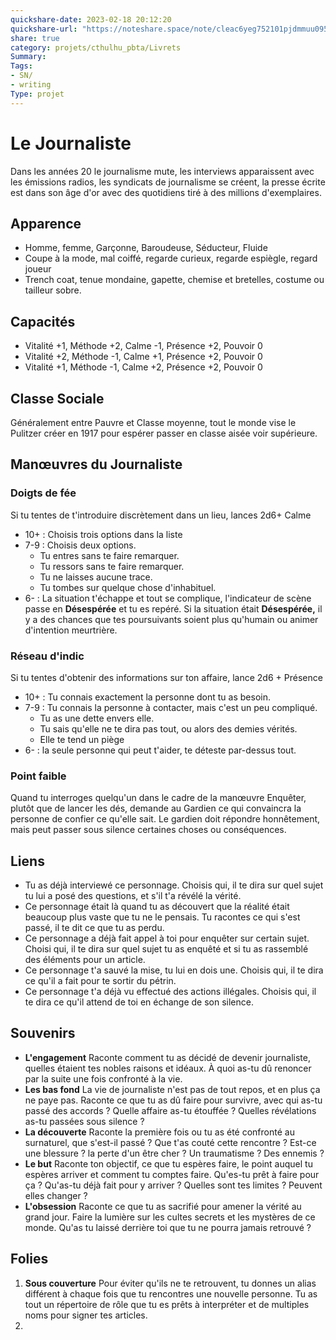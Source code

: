 ```yaml
---
quickshare-date: 2023-02-18 20:12:20
quickshare-url: "https://noteshare.space/note/cleac6yeg752101pjdmmuu095#6AywVz9gs8kjJaZg2uPRNCwp14nD3a0QUlbDUPKsUS0"
share: true 
category: projets/cthulhu_pbta/Livrets
Summary: 
Tags:
- SN/
- writing
Type: projet
---
```

# Le Journaliste

Dans les années 20 le journalisme mute, les interviews apparaissent avec les émissions radios, les syndicats de journalisme se créent, la presse écrite est dans son âge d'or avec des quotidiens tiré à des millions d'exemplaires.

## Apparence

- Homme, femme, Garçonne, Baroudeuse, Séducteur, Fluide
- Coupe à la mode, mal coiffé, regarde curieux, regarde espiègle, regard joueur
- Trench coat, tenue mondaine, gapette, chemise et bretelles, costume ou tailleur sobre.

## Capacités

- Vitalité +1, Méthode +2, Calme -1, Présence +2, Pouvoir 0
- Vitalité +2, Méthode -1, Calme +1, Présence +2, Pouvoir 0
- Vitalité +1, Méthode -1, Calme +2, Présence +2, Pouvoir 0

## Classe Sociale

Généralement entre Pauvre et Classe moyenne, tout le monde vise le Pulitzer créer en 1917 pour espérer passer en classe aisée voir supérieure.

## Manœuvres du Journaliste

### Doigts de fée

Si tu tentes de t'introduire discrètement dans un lieu, lances 2d6+ Calme

- 10+ : Choisis trois options dans la liste
- 7-9 : Choisis deux options.
	- Tu entres sans te faire remarquer.
	- Tu ressors sans te faire remarquer.
	- Tu ne laisses aucune trace. 
	- Tu tombes sur quelque chose d'inhabituel.
- 6- : La situation t'échappe et tout se complique, l'indicateur de scène passe en **Désespérée** et tu es repéré. Si la situation était **Désespérée,** il y a des chances que tes poursuivants soient plus qu'humain ou animer d'intention meurtrière.

### Réseau d'indic

Si tu tentes d'obtenir des informations sur ton affaire, lance 2d6 + Présence

- 10+ : Tu connais exactement la personne dont tu as besoin.
- 7-9 : Tu connais la personne à contacter, mais c'est un peu compliqué.
	- Tu as une dette envers elle.
	- Tu sais qu'elle ne te dira pas tout, ou alors des demies vérités.
	- Elle te tend un piège
- 6- : la seule personne qui peut t'aider, te déteste par-dessus tout.

### Point faible

Quand tu interroges quelqu'un dans le cadre de la manœuvre Enquêter, plutôt que de lancer les dés, demande au Gardien ce qui convaincra la personne de confier ce qu'elle sait. Le gardien doit répondre honnêtement, mais peut passer sous silence certaines choses ou conséquences.

## Liens

- Tu as déjà interviewé ce personnage. Choisis qui, il te dira sur quel sujet tu lui a posé des questions, et s'il t'a révélé la vérité.
- Ce personnage était là quand tu as découvert que la réalité était beaucoup plus vaste que tu ne le pensais. Tu racontes ce qui s'est passé, il te dit ce que tu as perdu.
- Ce personnage a déjà fait appel à toi pour enquêter sur certain sujet. Choisi qui, il te dira sur quel sujet tu as enquêté et si tu as rassemblé des éléments pour un article.
- Ce personnage t'a sauvé la mise, tu lui en dois une. Choisis qui, il te dira ce qu'il a fait pour te sortir du pétrin.
- Ce personnage t'a déjà vu effectué des actions illégales. Choisis qui, il te dira ce qu'il attend de toi en échange de son silence.


## Souvenirs

- **L'engagement**
  Raconte comment tu as décidé de devenir journaliste, quelles étaient tes nobles raisons et idéaux. À quoi as-tu dû renoncer par la suite une fois confronté à la vie.
- **Les bas fond**
  La vie de journaliste n'est pas de tout repos, et en plus ça ne paye pas. Raconte ce que tu as dû faire pour survivre, avec qui as-tu passé des accords ? Quelle affaire as-tu étouffée ? Quelles révélations as-tu passées sous silence ? 
- **La découverte**
  Raconte la première fois ou tu as été confronté au surnaturel, que s'est-il passé ? Que t'as couté cette rencontre ? Est-ce une blessure ? la perte d'un être cher ? Un traumatisme ? Des ennemis ?
- **Le but**
  Raconte ton objectif, ce que tu espères faire, le point auquel tu espères arriver et comment tu comptes faire. Qu'es-tu prêt à faire pour ça ? Qu'as-tu déjà fait pour y arriver ? Quelles sont tes limites ? Peuvent elles changer ?
- **L'obsession**
  Raconte ce que tu as sacrifié pour amener la vérité au grand jour. Faire la lumière sur les cultes secrets et les mystères de ce monde. Qu'as tu laissé derrière toi que tu ne pourra jamais retrouvé ?

## Folies

1. **Sous couverture** 
Pour éviter qu'ils ne te retrouvent, tu donnes un alias différent à chaque fois que tu rencontres une nouvelle personne. Tu as tout un répertoire de rôle que tu es prêts à interpréter et de multiples noms pour signer tes articles.
2. 